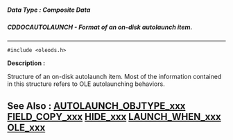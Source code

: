 ##### Data Type : Composite Data
##### CDDOCAUTOLAUNCH - Format of an on-disk autolaunch item.
---
```
#include <oleods.h>
```
**Description :**

Structure of an on-disk autolaunch item.  Most of the information contained in 
this structure refers to OLE autolaunching behaviors.

**See Also :**
[AUTOLAUNCH_OBJTYPE_xxx](/domino-c-api-docs/reference/Symb/AUTOLAUNCH_OBJTYPE_xxx)
[FIELD_COPY_xxx](/domino-c-api-docs/reference/Symb/FIELD_COPY_xxx)
[HIDE_xxx](/domino-c-api-docs/reference/Symb/HIDE_xxx)
[LAUNCH_WHEN_xxx](/domino-c-api-docs/reference/Symb/LAUNCH_WHEN_xxx)
[OLE_xxx](/domino-c-api-docs/reference/Symb/OLE_xxx)
---
